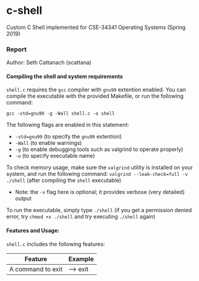 # c-shell
Custom C Shell implemented for CSE-34341 Operating Systems (Spring 2019)

### Report

Author: Seth Cattanach (scattana)

#### Compiling the shell and system requirements

`shell.c` requires the `gcc` compiler with `gnu99` extention enabled. You can compile the executable with the provided Makefile, or run the following command:

`gcc -std=gnu99 -g -Wall shell.c -o shell`

The following flags are enabled in this statement:
* `-std=gnu99` (to specify the `gnu99` extention)
* `-Wall` (to enable warnings)
* `-g` (to enable debugging tools such as valgrind to operate properly)
* `-o` (to specify executable name)

To check memory usage, make sure the `valgrind` utility is installed on your system, and run the following command: `valgrind --leak-check=full -v ./shell` (after compiling the `shell` executable)
* Note: the `-v` flag here is optional; it provides verbose (very detailed) output

To run the executable, simply type `./shell` (if you get a permission denied error, try `chmod +x ./shell` and try executing `./shell` again)

#### Features and Usage:

`shell.c` includes the following features:
	
| Feature									|	Example 					|
|-------------------------------------------|-------------------------------|
| A command to exit							| --> exit

